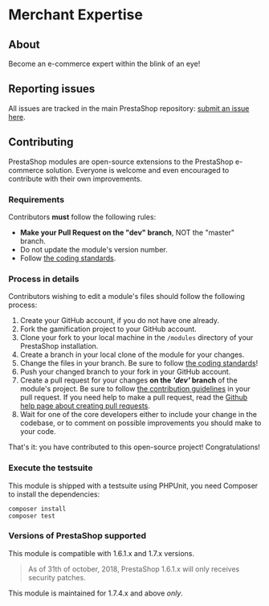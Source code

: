 # Merchant Expertise

## About

Become an e-commerce expert within the blink of an eye!

## Reporting issues

All issues are tracked in the main PrestaShop repository: [submit an issue here][submit-issue].

## Contributing

PrestaShop modules are open-source extensions to the PrestaShop e-commerce solution. Everyone is welcome and even encouraged to contribute with their own improvements.

### Requirements

Contributors **must** follow the following rules:

* **Make your Pull Request on the "dev" branch**, NOT the "master" branch.
* Do not update the module's version number.
* Follow [the coding standards][coding-standards].

### Process in details

Contributors wishing to edit a module's files should follow the following process:

1. Create your GitHub account, if you do not have one already.
2. Fork the gamification project to your GitHub account.
3. Clone your fork to your local machine in the ```/modules``` directory of your PrestaShop installation.
4. Create a branch in your local clone of the module for your changes.
5. Change the files in your branch. Be sure to follow [the coding standards][coding-standards]!
6. Push your changed branch to your fork in your GitHub account.
7. Create a pull request for your changes **on the _'dev'_ branch** of the module's project. Be sure to follow [the contribution guidelines][contrib-guidelines] in your pull request. If you need help to make a pull request, read the [Github help page about creating pull requests][help-pr].
8. Wait for one of the core developers either to include your change in the codebase, or to comment on possible improvements you should make to your code.

That's it: you have contributed to this open-source project! Congratulations!

[submit-issue]: https://github.com/PrestaShop/PrestaShop/issues/new/choose
[coding-standards]: https://devdocs.prestashop.com/1.7/development/coding-standards/
[contrib-guidelines]: https://devdocs.prestashop.com/1.7/contribute/contribution-guidelines/
[help-pr]: https://help.github.com/articles/using-pull-requests

### Execute the testsuite

This module is shipped with a testsuite using PHPUnit, you need Composer to install the dependencies:

```
composer install
composer test
```

### Versions of PrestaShop supported

This module is compatible with 1.6.1.x and 1.7.x versions.

> As of 31th of october, 2018, PrestaShop 1.6.1.x will only receives security patches.

This module is maintained for 1.7.4.x and above *only*.

